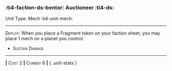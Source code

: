 ### :ti4-faction-ds-bentor: **Auctioneer** :ti4-ds:

Unit Type: Mech :ti4-unit-mech:

---

<span style="font-variant:small-caps;">Deploy</span>: When you place a Fragment token on your faction sheet, you may place 1 mech on a planet you control.

* <span style="font-variant:small-caps;">Sustain Damage</span> 

---

__|__ <span style="font-variant:small-caps;">Cost 2</span> __|__ <span style="font-variant:small-caps;">Combat 6</span> __|__
{ .unit-stats }
